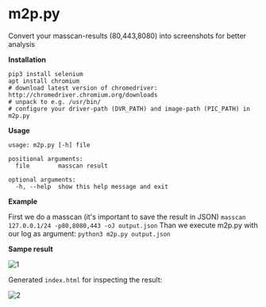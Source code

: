 # m2p.py
Convert your masscan-results (80,443,8080) into screenshots for better analysis

**Installation**

```
pip3 install selenium
apt install chromium
# download latest version of chromedriver: http://chromedriver.chromium.org/downloads
# unpack to e.g. /usr/bin/
# configure your driver-path (DVR_PATH) and image-path (PIC_PATH) in m2p.py
```

**Usage**

```
usage: m2p.py [-h] file

positional arguments:
  file        masscan result

optional arguments:
  -h, --help  show this help message and exit
```

**Example**

First we do a masscan (it's important to save the result in JSON)
`masscan 127.0.0.1/24 -p80,8080,443 -oJ output.json`
Than we execute m2p.py with our log as argument:
`python3 m2p.py output.json`

**Sampe result**

![1](https://user-images.githubusercontent.com/38978231/41800050-28d4c842-7674-11e8-8864-48b7ae617888.png)

Generated `index.html` for inspecting the result:

![2](https://user-images.githubusercontent.com/38978231/41800052-290bb4b0-7674-11e8-8aee-edc60fe829b2.png)
